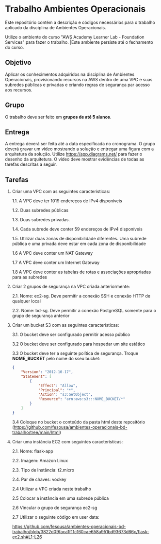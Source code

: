 # Trabalho Ambientes Operacionais

Este repositório contém a descrição e códigos necessários para o trabalho aplicado da disciplina de Ambientes Operacionais.

Utilize o ambiente do curso "AWS Academy Learner Lab - Foundation Services" para fazer o trabalho. |Este ambiente persiste até o fechamento do curso.

## Objetivo

Aplicar os conhecimentos adquiridos na disciplina de Ambientes Operacionais, provisionando recursos na AWS dentro de uma VPC e suas subredes públicas e privadas e criando regras de segurança par acesso aos recursos.

## Grupo

O trabalho deve ser feito em **grupos de até 5 alunos**. 

## Entrega

A entrega deverá ser feita até a data especificada no cronograma. O grupo deverá gravar um vídeo mostrando a solução e entregar uma figura com a arquitetura da solução. Utilize https://app.diagrams.net/ para fazer o desenho da arquitetura. O vídeo deve mostrar evidências de todas as tarefas descritas a seguir. 


## Tarefas

1. Criar uma VPC com as seguintes características:

    1.1. A VPC deve ter 1019 endereços de IPv4 disponíveis 

    1.2. Duas subredes públicas

    1.3. Duas subredes privadas.

    1.4. Cada subrede deve conter 59 endereços de IPv4 disponíveis
    
    1.5. Utilizar duas zonas de disponibilidade diferentes. Uma subrede pública e uma privada deve estar em cada zona de disponibilidade

    1.6 A VPC deve conter um NAT Gateway

    1.7 A VPC deve conter um Internet Gateway

    1.8 A VPC deve conter as tabelas de rotas e associações apropriadas para as subredes

2. Criar 2 grupos de segurança na VPC criada anteriormente:

    2.1. Nome: ec2-sg. Deve permitir a conexão SSH e conexão HTTP de qualquer local

    2.2. Nome: bd-sg. Deve permitir a conexão PostgreSQL somente para o grupo de segurança anterior
    
    
3. Criar um bucket S3 com as seguintes características:

    3.1. O bucket deve ser configurado permitir acesso público

    3.2 O bucket deve ser configurado para hospedar um site estático

    3.3 O bucket deve ter a seguinte política de segurança. Troque **NOME_BUCKET** pelo nome do sseu bucket:

    ```json
    {
        "Version": "2012-10-17",
        "Statement": [
            {
                "Effect": "Allow",
                "Principal": "*",
                "Action": "s3:GetObject",
                "Resource": "arn:aws:s3:::NOME_BUCKET/*"
            }
        ]
    }
    ```

    3.4 Coloque no bucket o conteúdo da pasta html deste repositório (https://github.com/fesousa/ambientes-operacionais-bd-trabalho/tree/main/html)

2. Criar uma instância EC2 com seguintes características:

    2.1. Nome: flask-app

    2.2. Imagem: Amazon Linux

    2.3. Tipo de Instância: t2.micro

    2.4. Par de chaves: vockey

    2.4 Utilizar a VPC criada neste trabalho

    2.5 Colocar a instância em uma subrede pública

    2.6 Vincular o grupo de segurança ec2-sg

    2.7 Utilizar o seguinte código em user data:

    https://github.com/fesousa/ambientes-operacionais-bd-trabalho/blob/3822d09faca1f11c160cae658a951bd93673d66c/flask-ec2.sh#L1-L26
